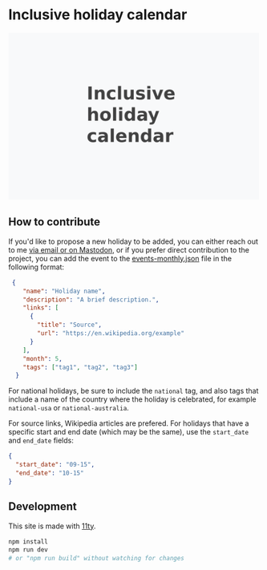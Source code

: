 # Inclusive holiday calendar

<img width="500" src="public/images/thumbnail.png" alt="The text 'Inclusive holiday calendar' written in dark color on a light background.">

## How to contribute

If you'd like to propose a new holiday to be added, you can either reach out to me [via email or on Mastodon](https://stefanbohacek.com/contact/), or if you prefer direct contribution to the project, you can add the event to the [events-monthly.json](https://github.com/stefanbohacek/holidays/blob/main/_data/events-monthly.json) file in the following format:


```json
 {
    "name": "Holiday name",
    "description": "A brief description.",
    "links": [
      {
        "title": "Source",
        "url": "https://en.wikipedia.org/example"
      }
    ],
    "month": 5,
    "tags": ["tag1", "tag2", "tag3"]
  }
```

For national holidays, be sure to include the `national` tag, and also tags that include a name of the country where the holiday is celebrated, for example `national-usa` or `national-australia`.

For source links, Wikipedia articles are prefered. For holidays that have a specific start and end date (which may be the same), use the `start_date` and `end_date` fields:

```json
{
  "start_date": "09-15",
  "end_date": "10-15"
}
```


## Development

This site is made with [11ty](https://www.11ty.dev/).

```sh
npm install
npm run dev
# or "npm run build" without watching for changes
```

